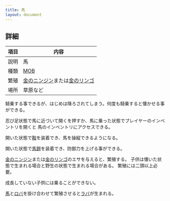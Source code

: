 ```yaml
---
title: 馬
layout: document
---
```

## 詳細

|項目|内容|
|---|---|
|説明|馬|
|種類|[MOB](MOB)|
|繁殖|[金のニンジン](金のニンジン)または[金のリンゴ](金のリンゴ)|
|場所|草原など|

騎乗する事できるが、はじめは降ろされてしまう。何度も騎乗すると懐かせる事ができる。

忍び足状態で馬に近づいて開くを押すか、馬に乗った状態でプレイヤーのインベントリを開くと
馬のインベントリにアクセスできる。

開いた状態で[鞍](鞍)を装着でき、馬を操縦できるようになる。

開いた状態で[馬鎧](鉄の馬鎧)を装着でき、防御力を上げる事ができる。

[金のニンジン](金のニンジン)または[金のリンゴ](金のリンゴ)のエサを与えると、繁殖する。 子供は懐いた状態で生まれる場合と野生の状態で生まれる場合がある。
繁殖には二頭以上必要。

成長していない子供には乗ることができない。

[馬](馬)と[ロバ](ロバ)を掛け合わせて繁殖させると[ラバ](ラバ)が生まれる。
